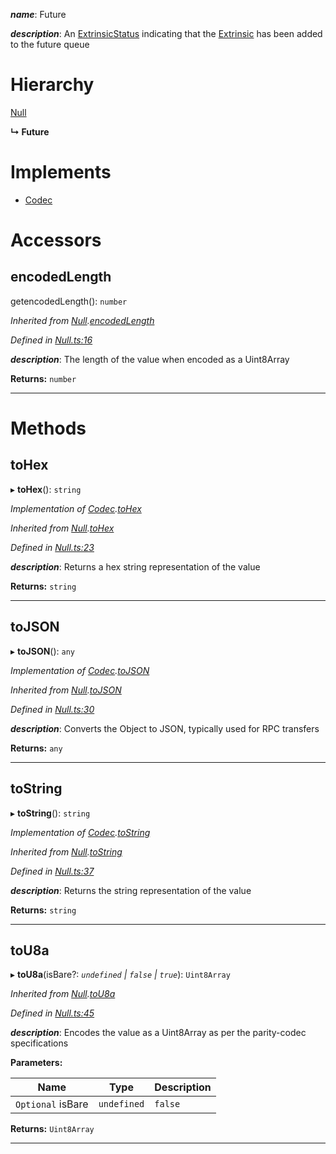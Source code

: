 

*__name__*: Future

*__description__*: An [ExtrinsicStatus](_extrinsicstatus_.extrinsicstatus.md) indicating that the [Extrinsic](_extrinsic_.extrinsic.md) has been added to the future queue

# Hierarchy

 [Null](_null_.null.md)

**↳ Future**

# Implements

* [Codec](../interfaces/_types_.codec.md)

# Accessors

<a id="encodedlength"></a>

##  encodedLength

getencodedLength(): `number`

*Inherited from [Null](_null_.null.md).[encodedLength](_null_.null.md#encodedlength)*

*Defined in [Null.ts:16](https://github.com/polkadot-js/api/blob/13e2aa0/packages/types/src/Null.ts#L16)*

*__description__*: The length of the value when encoded as a Uint8Array

**Returns:** `number`

___

# Methods

<a id="tohex"></a>

##  toHex

▸ **toHex**(): `string`

*Implementation of [Codec](../interfaces/_types_.codec.md).[toHex](../interfaces/_types_.codec.md#tohex)*

*Inherited from [Null](_null_.null.md).[toHex](_null_.null.md#tohex)*

*Defined in [Null.ts:23](https://github.com/polkadot-js/api/blob/13e2aa0/packages/types/src/Null.ts#L23)*

*__description__*: Returns a hex string representation of the value

**Returns:** `string`

___
<a id="tojson"></a>

##  toJSON

▸ **toJSON**(): `any`

*Implementation of [Codec](../interfaces/_types_.codec.md).[toJSON](../interfaces/_types_.codec.md#tojson)*

*Inherited from [Null](_null_.null.md).[toJSON](_null_.null.md#tojson)*

*Defined in [Null.ts:30](https://github.com/polkadot-js/api/blob/13e2aa0/packages/types/src/Null.ts#L30)*

*__description__*: Converts the Object to JSON, typically used for RPC transfers

**Returns:** `any`

___
<a id="tostring"></a>

##  toString

▸ **toString**(): `string`

*Implementation of [Codec](../interfaces/_types_.codec.md).[toString](../interfaces/_types_.codec.md#tostring)*

*Inherited from [Null](_null_.null.md).[toString](_null_.null.md#tostring)*

*Defined in [Null.ts:37](https://github.com/polkadot-js/api/blob/13e2aa0/packages/types/src/Null.ts#L37)*

*__description__*: Returns the string representation of the value

**Returns:** `string`

___
<a id="tou8a"></a>

##  toU8a

▸ **toU8a**(isBare?: *`undefined` | `false` | `true`*): `Uint8Array`

*Inherited from [Null](_null_.null.md).[toU8a](_null_.null.md#tou8a)*

*Defined in [Null.ts:45](https://github.com/polkadot-js/api/blob/13e2aa0/packages/types/src/Null.ts#L45)*

*__description__*: Encodes the value as a Uint8Array as per the parity-codec specifications

**Parameters:**

| Name | Type | Description |
| ------ | ------ | ------ |
| `Optional` isBare | `undefined` | `false` | `true` |  true when the value has none of the type-specific prefixes (internal) |

**Returns:** `Uint8Array`

___

